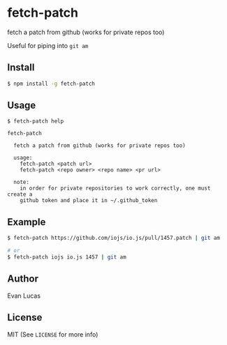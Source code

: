 # fetch-patch

fetch a patch from github (works for private repos too)

Useful for piping into `git am`

## Install

```bash
$ npm install -g fetch-patch
```

## Usage

```
$ fetch-patch help

fetch-patch

  fetch a patch from github (works for private repos too)

  usage:
    fetch-patch <patch url>
    fetch-patch <repo owner> <repo name> <pr url>

  note:
    in order for private repositories to work correctly, one must create a
    github token and place it in ~/.github_token
```

## Example

```bash
$ fetch-patch https://github.com/iojs/io.js/pull/1457.patch | git am

# or
$ fetch-patch iojs io.js 1457 | git am
```

## Author

Evan Lucas

## License

MIT (See `LICENSE` for more info)
